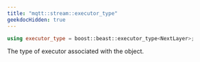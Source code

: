 ```yaml
---
title: "mqtt::stream::executor_type"
geekdocHidden: true
---
```


```cpp
using executor_type = boost::beast::executor_type<NextLayer>;
```

The type of executor associated with the object.
